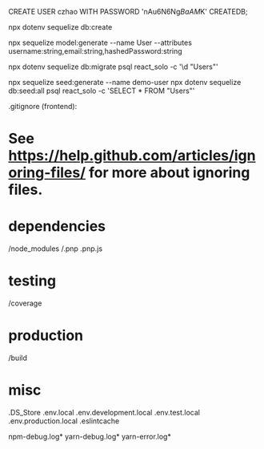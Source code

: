 CREATE USER czhao WITH PASSWORD 'nAu6N6Ng$BaAM$K' CREATEDB;

npx dotenv sequelize db:create

npx sequelize model:generate --name User --attributes username:string,email:string,hashedPassword:string

npx dotenv sequelize db:migrate
 psql react_solo -c '\d "Users"'

npx sequelize seed:generate --name demo-user
  npx dotenv sequelize db:seed:all
  psql react_solo -c 'SELECT * FROM "Users"'






.gitignore (frontend):

# See https://help.github.com/articles/ignoring-files/ for more about ignoring files.

# dependencies
/node_modules
/.pnp
.pnp.js

# testing
/coverage

# production
/build

# misc
.DS_Store
.env.local
.env.development.local
.env.test.local
.env.production.local
.eslintcache

npm-debug.log*
yarn-debug.log*
yarn-error.log*

